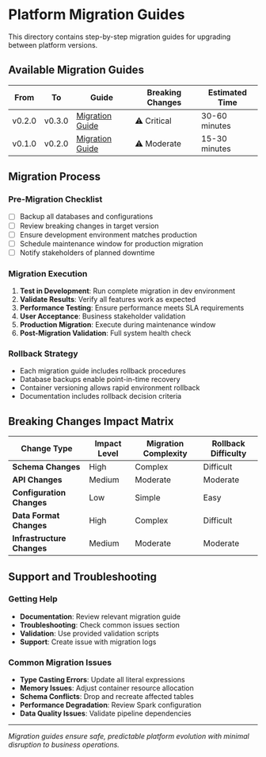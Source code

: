 # Platform Migration Guides

This directory contains step-by-step migration guides for upgrading between platform versions.

## Available Migration Guides

| From | To | Guide | Breaking Changes | Estimated Time |
|------|----|----- |------------------|----------------|
| v0.2.0 | v0.3.0 | [Migration Guide](./v0.2.0-to-v0.3.0.md) | ⚠️ Critical | 30-60 minutes |
| v0.1.0 | v0.2.0 | [Migration Guide](./v0.1.0-to-v0.2.0.md) | ⚠️ Moderate | 15-30 minutes |

## Migration Process

### Pre-Migration Checklist
- [ ] Backup all databases and configurations
- [ ] Review breaking changes in target version
- [ ] Ensure development environment matches production
- [ ] Schedule maintenance window for production migration
- [ ] Notify stakeholders of planned downtime

### Migration Execution
1. **Test in Development**: Run complete migration in dev environment
2. **Validate Results**: Verify all features work as expected  
3. **Performance Testing**: Ensure performance meets SLA requirements
4. **User Acceptance**: Business stakeholder validation
5. **Production Migration**: Execute during maintenance window
6. **Post-Migration Validation**: Full system health check

### Rollback Strategy
- Each migration guide includes rollback procedures
- Database backups enable point-in-time recovery
- Container versioning allows rapid environment rollback
- Documentation includes rollback decision criteria

## Breaking Changes Impact Matrix

| Change Type | Impact Level | Migration Complexity | Rollback Difficulty |
|-------------|--------------|---------------------|-------------------|
| **Schema Changes** | High | Complex | Difficult |
| **API Changes** | Medium | Moderate | Moderate |
| **Configuration Changes** | Low | Simple | Easy |
| **Data Format Changes** | High | Complex | Difficult |
| **Infrastructure Changes** | Medium | Moderate | Moderate |

## Support and Troubleshooting

### Getting Help
- **Documentation**: Review relevant migration guide
- **Troubleshooting**: Check common issues section
- **Validation**: Use provided validation scripts
- **Support**: Create issue with migration logs

### Common Migration Issues
- **Type Casting Errors**: Update all literal expressions
- **Memory Issues**: Adjust container resource allocation
- **Schema Conflicts**: Drop and recreate affected tables
- **Performance Degradation**: Review Spark configuration
- **Data Quality Issues**: Validate pipeline dependencies

---

*Migration guides ensure safe, predictable platform evolution with minimal disruption to business operations.*